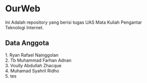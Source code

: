 # OurWeb
Ini Adalah repository yang berisi tugas UAS Mata Kuliah Pengantar Teknologi Internet.

<h2> Data Anggota</h2>
<p> 1. Ryan Rafael Nainggolan<br>
    2. Tb Muhammad Farhan Adnan<br>
    3. Voully Abdullah Zhacque<br>
    4. Muhamad Syahril Ridho<br>
    5. tes
  </p>

